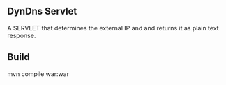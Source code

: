 ## DynDns Servlet ##
A SERVLET that determines the external IP and and returns it as plain text response. 

## Build ##
mvn compile war:war
